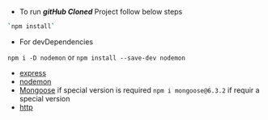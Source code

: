 - To run **_gitHub Cloned_** Project follow below steps

```bash
`npm install`
```

- For devDependencies

`npm i -D nodemon` or `npm install --save-dev nodemon`

- [express](https://www.npmjs.com/package/express)
- [nodemon](https://www.npmjs.com/package/nodemon)
- [Mongoose](https://www.npmjs.com/package/mongoose) if special version is required `npm i mongoose@6.3.2` if requir a special version
- [http](https://www.npmjs.com/package/http)
